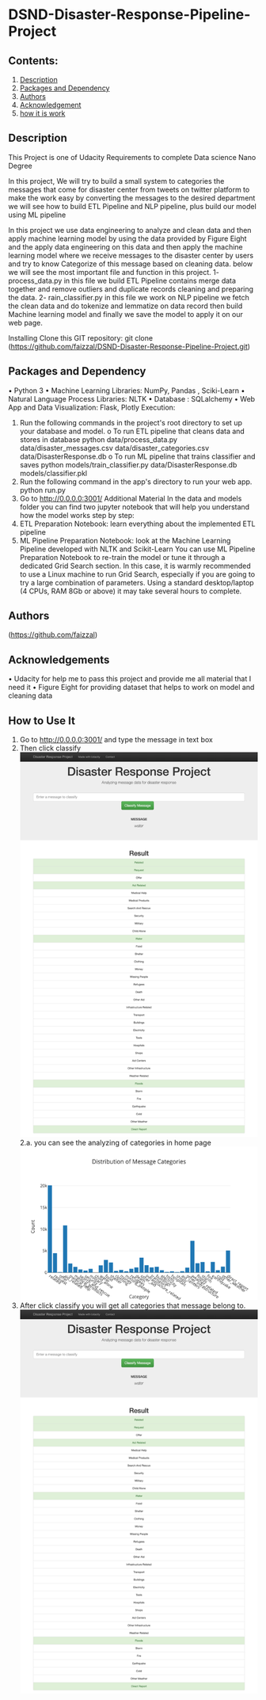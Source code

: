 # DSND-Disaster-Response-Pipeline-Project
 
## Contents:

1. [Description](#description)
2. [Packages and Dependency](#Packages) 
3. [Authors](#authors) 
4. [Acknowledgement](#acknowledgements)
5. [how it is work ](#how) 


<a name="descripton"></a>
## Description 
This Project is one of Udacity Requirements to complete Data science Nano Degree 

In this project, We will try to build a small system to categories the messages that come for disaster center from tweets on twitter platform to make the work easy by converting the messages to the desired department we will see   how to build ETL Pipeline and NLP pipeline, plus build our model using ML pipeline 

In this project we use data engineering to analyze and clean data and then apply machine learning model by using the data provided by Figure Eight and the apply data engineering on this data and then apply the machine learning model where we receive messages to the disaster center by users and try to know Categorize of this message based on cleaning data.
below we will see the most important file and function in this project.
1- process_data.py in this file we build ETL Pipeline contains merge data together and remove outliers and duplicate records cleaning and preparing the data.
2- rain_classifier.py in this file we work on NLP pipeline we fetch the clean data and do tokenize and lemmatize on data record then build Machine learning model and finally we save the model to apply it on our web page.


Installing
Clone this GIT repository:
git clone 
(https://github.com/faizzal/DSND-Disaster-Response-Pipeline-Project.git)

<a name="Packages"></a> 
## Packages and Dependency 
•	Python 3 
•	Machine Learning Libraries: NumPy, Pandas , Sciki-Learn
•	Natural Language Process Libraries: NLTK
•	Database : SQLalchemy
•	Web App and Data Visualization: Flask, Plotly
Execution:
1.	Run the following commands in the project's root directory to set up your database and model.
o	To run ETL pipeline that cleans data and stores in database python data/process_data.py data/disaster_messages.csv data/disaster_categories.csv data/DisasterResponse.db
o	To run ML pipeline that trains classifier and saves python models/train_classifier.py data/DisasterResponse.db models/classifier.pkl
2.	Run the following command in the app's directory to run your web app. python run.py
3.	Go to http://0.0.0.0:3001/
Additional Material
In the data and models folder you can find two jupyter notebook that will help you understand how the model works step by step:
1.	ETL Preparation Notebook: learn everything about the implemented ETL pipeline
2.	ML Pipeline Preparation Notebook: look at the Machine Learning Pipeline developed with NLTK and Scikit-Learn
You can use ML Pipeline Preparation Notebook to re-train the model or tune it through a dedicated Grid Search section. In this case, it is warmly recommended to use a Linux machine to run Grid Search, especially if you are going to try a large combination of parameters. Using a standard desktop/laptop (4 CPUs, RAM 8Gb or above) it may take several hours to complete.

<a name="Authors"></a> 
## Authors 
(https://github.com/faizzal)
 
<a name="acknowledgements"></a> 
## Acknowledgements

•	Udacity for help me to pass this project and provide me all material that I need it 
•	Figure Eight for providing dataset that helps to work on model and cleaning data

<a name="how"></a> 
## How to Use It 
1.	Go to http://0.0.0.0:3001/ and type the message in text box
2.	Then click classify
![Sample Input](screencapture-0-0-0-0-3001-go-2019-08-08-22_43_31.png) 
2.a. you can see the analyzing of categories in home page
 ![Sample Input](newplot.png) 
2.	After click classify you will get all categories that message belong to.
![Sample Input](screencapture-0-0-0-0-3001-go-2019-08-08-22_43_31.png) 


